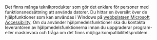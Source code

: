 Det finns många teknikprodukter som gör det enklare för personer med funktionsnedsättning att använda datorer. Du hittar en översikt över de hjälpfunktioner som kan användas i Windows på [webbplatsen Microsoft Accessibility](http://go.microsoft.com/fwlink/?LinkId=8431). Om du använder hjälpmedelsfunktioner ska du kontakta leverantören av hjälpmedelsfunktionerna innan du uppgraderar program- eller maskinvara och fråga om det finns möjliga kompatibilitetsproblem.

<!--HONumber=Jun16_HO4-->


